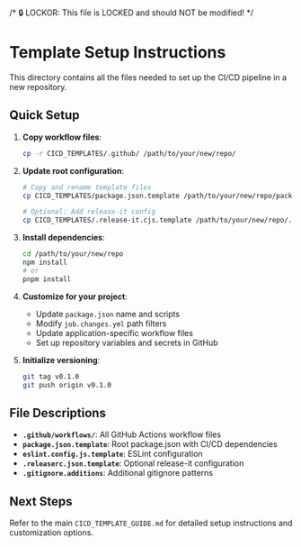 /* 🔒 LOCKOR: This file is LOCKED and should NOT be modified! */
# Template Setup Instructions

This directory contains all the files needed to set up the CI/CD pipeline in a new repository.



## Quick Setup

1. **Copy workflow files**:
   ```bash
   cp -r CICD_TEMPLATES/.github/ /path/to/your/new/repo/
   ```

2. **Update root configuration**:
   ```bash
   # Copy and rename template files
   cp CICD_TEMPLATES/package.json.template /path/to/your/new/repo/package.json
   
   # Optional: Add release-it config
   cp CICD_TEMPLATES/.release-it.cjs.template /path/to/your/new/repo/.release-it.cjs.template
   ```

3. **Install dependencies**:
   ```bash
   cd /path/to/your/new/repo
   npm install
   # or
   pnpm install
   ```

4. **Customize for your project**:
   - Update `package.json` name and scripts
   - Modify `job.changes.yml` path filters
   - Update application-specific workflow files
   - Set up repository variables and secrets in GitHub

5. **Initialize versioning**:
   ```bash
   git tag v0.1.0
   git push origin v0.1.0
   ```

## File Descriptions

- **`.github/workflows/`**: All GitHub Actions workflow files
- **`package.json.template`**: Root package.json with CI/CD dependencies
- **`eslint.config.js.template`**: ESLint configuration
- **`.releaserc.json.template`**: Optional release-it configuration
- **`.gitignore.additions`**: Additional gitignore patterns

## Next Steps

Refer to the main `CICD_TEMPLATE_GUIDE.md` for detailed setup instructions and customization options.
